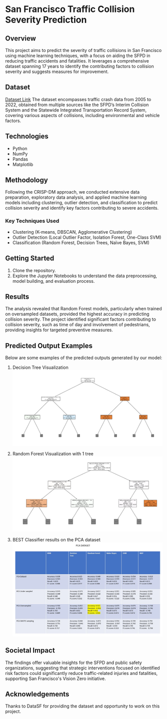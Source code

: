 # San Francisco Traffic Collision Severity Prediction

## Overview
This project aims to predict the severity of traffic collisions in San Francisco using machine learning techniques, with a focus on aiding the SFPD in reducing traffic accidents and fatalities. It leverages a comprehensive dataset spanning 17 years to identify the contributing factors to collision severity and suggests measures for improvement.

## Dataset
[Dataset Link](https://data.sfgov.org/Public-Safety/Traffic-Crashes-Resulting-in-Injury/ubvf-ztfx/about_data)
The dataset encompasses traffic crash data from 2005 to 2022, obtained from multiple sources like the SFPD’s Interim Collision System and the Statewide Integrated Transportation Record System, covering various aspects of collisions, including environmental and vehicle factors.

## Technologies
- Python
- NumPy
- Pandas
- Matplotlib

## Methodology
Following the CRISP-DM approach, we conducted extensive data preparation, exploratory data analysis, and applied machine learning models including clustering, outlier detection, and classification to predict collision severity and identify key factors contributing to severe accidents.

### Key Techniques Used
- Clustering (K-means, DBSCAN, Agglomerative Clustering)
- Outlier Detection (Local Outlier Factor, Isolation Forest, One-Class SVM)
- Classification (Random Forest, Decision Trees, Naïve Bayes, SVM)

## Getting Started
1. Clone the repository.
2. Explore the Jupyter Notebooks to understand the data preprocessing, model building, and evaluation process.

## Results
The analysis revealed that Random Forest models, particularly when trained on oversampled datasets, provided the highest accuracy in predicting collision severity. The project identified significant factors contributing to collision severity, such as time of day and involvement of pedestrians, providing insights for targeted preventive measures.

## Predicted Output Examples
Below are some examples of the predicted outputs generated by our model:

1. Decision Tree Visualization 
![Alt text](https://github.com/jinoAlgon/San-Francisco-Traffic-Collision-Severity-Prediction-Using-Advanced-Machine-Learning/blob/main/Output_images/DecisionTree.png "output4")

2. Random Forest Visualization with 1 tree
![Alt text](https://github.com/jinoAlgon/San-Francisco-Traffic-Collision-Severity-Prediction-Using-Advanced-Machine-Learning/blob/main/Output_images/RandomForest.png "output2")

3. BEST Classifier results on the PCA dataset
![Alt text](https://github.com/jinoAlgon/San-Francisco-Traffic-Collision-Severity-Prediction-Using-Advanced-Machine-Learning/blob/main/Output_images/ModelResults_PCA.JPG "output1")

## Societal Impact
The findings offer valuable insights for the SFPD and public safety organizations, suggesting that strategic interventions focused on identified risk factors could significantly reduce traffic-related injuries and fatalities, supporting San Francisco's Vision Zero initiative.

## Acknowledgements
Thanks to DataSF for providing the dataset and opportunity to work on this project.
